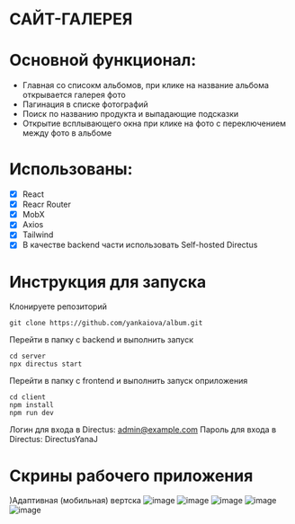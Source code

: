 # САЙТ-ГАЛЕРЕЯ
# Основной функционал:
- Главная со списокм альбомов, при клике на название альбома открывается галерея фото
- Пагинация в списке фотографий
- Поиск по названию продукта и выпадающие подсказки
- Открытие всплывающего окна при клике на фото с переключением между фото в альбоме

# Использованы:
- [x] React
- [x] Reacr Router 
- [x] MobX
- [x] Axios
- [x] Tailwind
- [X] В качестве backend части использовать Self-hosted Directus 

# Инструкция для запуска
Клонируете репозиторий
```
git clone https://github.com/yankaiova/album.git
```
Перейти в папку с backend и выполнить запуск
```
cd server
npx directus start
```
Перейти в папку с frontend и выполнить запуск оприложения
```
cd client
npm install
npm run dev
```
Логин для входа в Directus: admin@example.com
Пароль для входа в Directus: DirectusYanaJ
# Скрины рабочего приложения
)Адаптивная (мобильная) вертска
![image](https://github.com/user-attachments/assets/ab8436ef-e63c-494c-a5e9-e15520f6884c)
![image](https://github.com/user-attachments/assets/b3bfa79a-ba40-4eb9-8f51-fb2871bedba4)
![image](https://github.com/user-attachments/assets/5c2557b3-d429-4131-bb0a-5a7736a70015)
![image](https://github.com/user-attachments/assets/b8434948-11a3-4717-b29d-61541483b064)
![image](https://github.com/user-attachments/assets/1264e8d6-7bbc-4ad8-84d2-451a55a87bcf)




